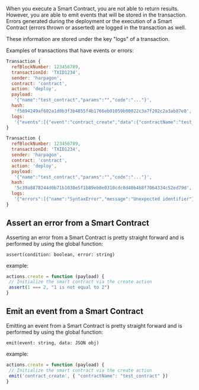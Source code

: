 When you execute a Smart Contract, you are not able to return results. However, you are able to emit events that will be stored in the transaction. Errors generated during the deployment or the execution of a Smart Contract (errors thrown or asserted) are logged in the transaction as well.

These information are stored under the key "logs" of a transaction.

Examples of transactions that have events or errors:

```js
Transaction {
  refBlockNumber: 123456789,
  transactionId: 'TXID1234',
  sender: 'harpagon',
  contract: 'contract',
  action: 'deploy',
  payload:
   '{"name":"test_contract","params":"","code":"..."}',
  hash:
   'f5694249af602a1d0b3f3b4855f4b1766eb01059b00022c3a7f202c2a3ab87e8',
  logs:
   '{"events":[{"event":"contract_create","data":{"contractName":"test_contract"}}]}' 
}
```

```js
Transaction {
  refBlockNumber: 123456789,
  transactionId: 'TXID1234',
  sender: 'harpagon',
  contract: 'contract',
  action: 'deploy',
  payload:
   '{"name":"test_contract","params":"","code":"..."}',
  hash:
   '5c39a8878244d0b71b1030e5f1b89eb0e0310cdc0d40b4b8f7064334c52ed79d',
  logs:
   '{"errors":[{"name":"SyntaxError","message":"Unexpected identifier"}}]' 
}
```

## Assert an error from a Smart Contract
Asserting an error from a Smart Contract is pretty straight forward and is performed by using the global function:

`assert(condition: boolean, error: string)`

  example:
 ```js
actions.create = function (payload) {
  // Initialize the smart contract via the create action
  assert(1 === 2, "1 is not equal to 2")
}
```

## Emit an event from a Smart Contract
Emitting an event from a Smart Contract is pretty straight forward and is performed by using the global function:

`emit(event: string, data: JSON obj)`

  example:
 ```js
actions.create = function (payload) {
  // Initialize the smart contract via the create action
  emit('contract_create', { "contractName": "test_contract" })
}
```